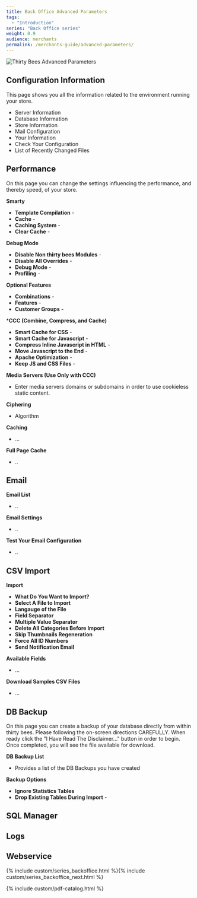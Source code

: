 ```yaml
---
title: Back Office Advanced Parameters
tags:
  - "Introduction"
series: "Back Office series"
weight: 0.9
audience: merchants
permalink: /merchants-guide/advanced-parameters/
---
```


![Thirty Bees Advanced Parameters]({{baseurl}}/thirtybees/images/merchants-guide/advanced-parameters.jpg  "Thirty Bees Advanced Parameters")

## Configuration Information

This page shows you all the information related to the environment running your store.

- Server Information
- Database Information
- Store Information
- Mail Configuration
- Your Information
- Check Your Configuration
- List of Recently Changed Files

## Performance

On this page you can change the settings influencing the performance, and thereby speed, of your store.

**Smarty**

- **Template Compilation** - 
- **Cache** - 
- **Caching System** - 
- **Clear Cache** - 

**Debug Mode**

- **Disable Non thirty bees Modules** - 
- **Disable All Overrides** - 
- **Debug Mode** - 
- **Profiling** - 

**Optional Features**

- **Combinations** - 
- **Features** - 
- **Customer Groups** - 

***CCC (Combine, Compress, and Cache)**

- **Smart Cache for CSS** - 
- **Smart Cache for Javascript** - 
- **Compress Inline Javascript in HTML** - 
- **Move Javascript to the End** - 
- **Apache Optimization** - 
- **Keep JS and CSS Files** - 

**Media Servers (Use Only with CCC)** 

- Enter media servers domains or subdomains in order to use cookieless static content.

**Ciphering**

- Algorithm

**Caching**

- ...

**Full Page Cache** 

- ..

## Email

**Email List**

- ..

**Email Settings**

- ..

**Test Your Email Configuration**

- ..

## CSV Import

**Import**

- **What Do You Want to Import?**
- **Select A File to Import**
- **Langauge of the File**
- **Field Separator**
- **Multiple Value Separator**
- **Delete All Categories Before Import**
- **Skip Thumbnails Regeneration**
- **Force All ID Numbers**
- **Send Notification Email**

**Available Fields**

- ...

**Download Samples CSV Files**

- ...

## DB Backup

On this page you can create a backup of your database directly from within thirty bees.  Please following the on-screen directions CAREFULLY.  When ready click the "I Have Read The Disclaimer..." button in order to begin.  Once completed, you will see the file available for download.

**DB Backup List**

- Provides a list of the DB Backups you have created

**Backup Options**

- **Ignore Statistics Tables**
- **Drop Existing Tables During Import** - 

## SQL Manager

## Logs

## Webservice

{% include custom/series_backoffice.html %}{% include custom/series_backoffice_next.html %}

{% include custom/pdf-catalog.html %}
